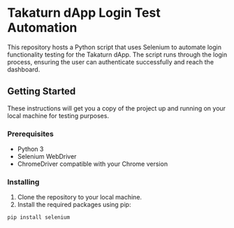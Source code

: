 # Takaturn dApp Login Test Automation

This repository hosts a Python script that uses Selenium to automate login functionality testing for the Takaturn dApp. The script runs through the login process, ensuring the user can authenticate successfully and reach the dashboard.

## Getting Started

These instructions will get you a copy of the project up and running on your local machine for testing purposes.

### Prerequisites

- Python 3
- Selenium WebDriver
- ChromeDriver compatible with your Chrome version

### Installing

1. Clone the repository to your local machine.
2. Install the required packages using pip:

```bash
pip install selenium
